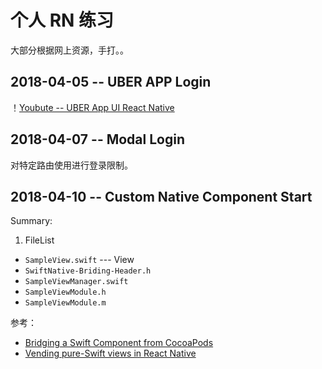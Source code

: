 # 个人 RN 练习

大部分根据网上资源，手打。。

## 2018-04-05 -- UBER APP Login

！[Youbute -- UBER App UI React Native](https://www.youtube.com/playlist?list=PLy9JCsy2u97lqwG1DiaUA9RPloJ0Ok2wb)

## 2018-04-07 -- Modal Login

对特定路由使用进行登录限制。
## 2018-04-10 -- Custom Native Component Start

Summary:

1.  FileList

* `SampleView.swift` --- View
* `SwiftNative-Briding-Header.h`
* `SampleViewManager.swift`
* `SampleViewModule.h`
* `SampleViewModule.m`

参考：

* [Bridging a Swift Component from CocoaPods](https://medium.com/@Noitidart/bridging-a-swift-component-from-cocoapods-7ffa04388963)
* [Vending pure-Swift views in React Native](https://medium.com/@jpdriver/vending-pure-swift-views-in-react-native-3f417349e3c6)
